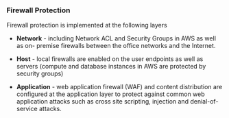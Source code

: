 ### Firewall Protection

Firewall protection is implemented at the following layers

* **Network** - including Network ACL and Security Groups in AWS as well as on-
  premise firewalls between the office networks and the Internet.

* **Host** - local firewalls are enabled on the user endpoints as well as
  servers (compute and database instances in AWS are protected by security
  groups)

* **Application** - web application firewall (WAF) and content distribution are
  configured at the application layer to protect against common web application
  attacks such as cross site scripting, injection and denial-of-service attacks.